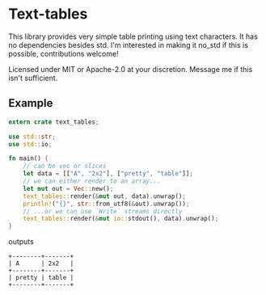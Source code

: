 # Text-tables

This library provides very simple table printing using text characters. It has
no dependencies besides std. I'm interested in making it no_std if this is
possible, contributions welcome!

Licensed under MIT or Apache-2.0 at your discretion. Message me if this isn't
sufficient.

## Example

```rust
extern crate text_tables;

use std::str;
use std::io;

fn main() {
    // can be vec or slices
    let data = [["A", "2x2"], ["pretty", "table"]];
    // we can either render to an array...
    let mut out = Vec::new();
    text_tables::render(&mut out, data).unwrap();
    println!("{}", str::from_utf8(&out).unwrap());
    // ...or we can use `Write` streams directly
    text_tables::render(&mut io::stdout(), data).unwrap();
}
```

outputs

```text
+--------+-------+
| A      | 2x2   |
+--------+-------+
| pretty | table |
+--------+-------+
```
